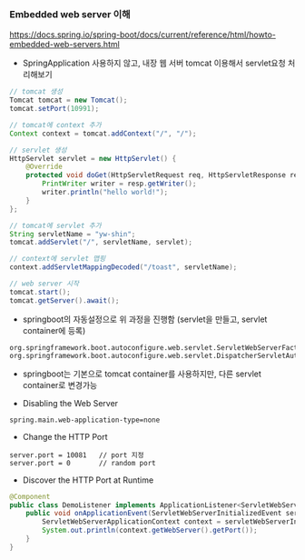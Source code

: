 ### Embedded web server 이해
https://docs.spring.io/spring-boot/docs/current/reference/html/howto-embedded-web-servers.html


* SpringApplication 사용하지 않고, 내장 웹 서버 tomcat 이용해서 servlet요청 처리해보기
```java
// tomcat 생성
Tomcat tomcat = new Tomcat();
tomcat.setPort(10991);

// tomcat에 context 추가
Context context = tomcat.addContext("/", "/");

// servlet 생성
HttpServlet servlet = new HttpServlet() {
    @Override
    protected void doGet(HttpServletRequest req, HttpServletResponse resp) throws ServletException, IOException {
        PrintWriter writer = resp.getWriter();
        writer.println("hello world!");
    }
};

// tomcat에 servlet 추가
String servletName = "yw-shin";
tomcat.addServlet("/", servletName, servlet);

// context에 servlet 맵핑
context.addServletMappingDecoded("/toast", servletName);

// web server 시작
tomcat.start();
tomcat.getServer().await();
```

* springboot의 자동설정으로 위 과정을 진행함 (servlet을 만들고, servlet container에 등록)
```properties
org.springframework.boot.autoconfigure.web.servlet.ServletWebServerFactoryAutoConfiguration 
org.springframework.boot.autoconfigure.web.servlet.DispatcherServletAutoConfiguration
```

* springboot는 기본으로 tomcat container를 사용하지만, 다른 servlet container로 변경가능

* Disabling the Web Server
```properties
spring.main.web-application-type=none
```

* Change the HTTP Port
```properties
server.port = 10081   // port 지정
server.port = 0       // random port
```

* Discover the HTTP Port at Runtime
```java
@Component
public class DemoListener implements ApplicationListener<ServletWebServerInitializedEvent> {
	public void onApplicationEvent(ServletWebServerInitializedEvent servletWebServerInitializedEvent) {
		ServletWebServerApplicationContext context = servletWebServerInitializedEvent.getApplicationContext();
		System.out.println(context.getWebServer().getPort());
	}
}
```